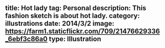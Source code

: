 title: Hot lady
tag: Personal
description: This fashion sketch is about hot lady.
category: illustrations
date: 2014/3/2
image: https://farm1.staticflickr.com/709/21476629336_6ebf3c86a0
type: Illustration
---
